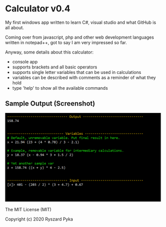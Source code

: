 # Calculator v0.4

My first windows app written to learn C#, visual studio and what GitHub is all about. 

Coming over from javascript, php and other web development languages written in notepad++, got to say I am very impressed so far.

Anyway, some details about this calculator:
- console app
- supports brackets and all basic operators
- supports single letter variables that can be used in calculations
- variables can be described with comments as a reminder of what they hold
- type 'help' to show all the available commands

## Sample Output (Screenshot)

![screenshot](/Screenshot.png)

The MIT License (MIT)

Copyright (c) 2020 Ryszard Pyka